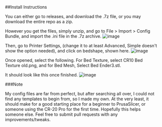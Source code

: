 ##Install Instructions


You can either go to releases, and download the .7z file, or you may download the entire repo as a zip.

However you get the files, simply unzip, and go to File > Import > Config Bundle, and import the .ini file in the .7z archive.
![image](https://user-images.githubusercontent.com/46601333/76879051-10fc6100-684c-11ea-925a-884799e7f5a6.png)



Then, go to Printer Settings, (change it to at least Advanced, Simple doesn't show the option needed), and click on bedshape, shown here. 
![image](https://user-images.githubusercontent.com/46601333/76879085-1fe31380-684c-11ea-8613-7b5afa4b91af.png)

Once opened, select the following. For Bed Texture, select CR10 Bed Texture old.png, and for Bed Mesh, Select Bed Ender3.stl. 

It should look like this once finished.
![image](https://user-images.githubusercontent.com/46601333/76878605-79970e00-684b-11ea-8189-d7602a5bfd8d.png)

###Note

My config files are far from perfect, but after searching all over, I could not find any templates to begin from, so I made my own. 
At the very least, it should make for a good starting place for a beginner to PrusaSlicer, or someone using the CR-20 Pro for the first time.
Hopefully this helps someone else. Feel free to submit pull requests with any improvements/tweaks.
